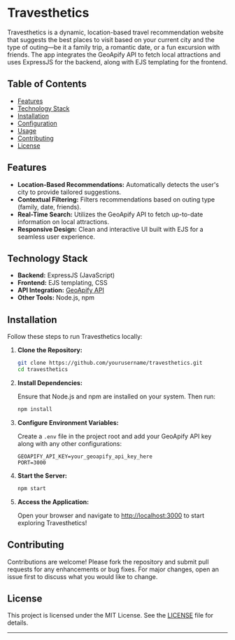 

# Travesthetics

Travesthetics is a dynamic, location-based travel recommendation website that suggests the best places to visit based on your current city and the type of outing—be it a family trip, a romantic date, or a fun excursion with friends. The app integrates the GeoApify API to fetch local attractions and uses ExpressJS for the backend, along with EJS templating for the frontend.

## Table of Contents

- [Features](#features)
- [Technology Stack](#technology-stack)
- [Installation](#installation)
- [Configuration](#configuration)
- [Usage](#usage)
- [Contributing](#contributing)
- [License](#license)

## Features

- **Location-Based Recommendations:** Automatically detects the user's city to provide tailored suggestions.
- **Contextual Filtering:** Filters recommendations based on outing type (family, date, friends).
- **Real-Time Search:** Utilizes the GeoApify API to fetch up-to-date information on local attractions.
- **Responsive Design:** Clean and interactive UI built with EJS for a seamless user experience.

## Technology Stack

- **Backend:** ExpressJS (JavaScript)
- **Frontend:** EJS templating, CSS
- **API Integration:** [GeoApify API](https://www.geoapify.com/)
- **Other Tools:** Node.js, npm

## Installation

Follow these steps to run Travesthetics locally:

1. **Clone the Repository:**

   ```bash
   git clone https://github.com/yourusername/travesthetics.git
   cd travesthetics
   ```

2. **Install Dependencies:**

   Ensure that Node.js and npm are installed on your system. Then run:

   ```bash
   npm install
   ```

3. **Configure Environment Variables:**

   Create a `.env` file in the project root and add your GeoApify API key along with any other configurations:

   ```env
   GEOAPIFY_API_KEY=your_geoapify_api_key_here
   PORT=3000
   ```

4. **Start the Server:**

   ```bash
   npm start
   ```

5. **Access the Application:**

   Open your browser and navigate to [http://localhost:3000](http://localhost:3000) to start exploring Travesthetics!

## Contributing

Contributions are welcome! Please fork the repository and submit pull requests for any enhancements or bug fixes. For major changes, open an issue first to discuss what you would like to change.

## License

This project is licensed under the MIT License. See the [LICENSE](LICENSE) file for details.

---

